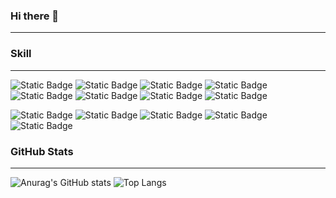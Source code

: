 ### Hi there 👋
---

### Skill
---
![Static Badge](https://img.shields.io/badge/swift-%08white?style=for-the-badge&logo=Swift&logoColor=F05138&color=black) 
![Static Badge](https://img.shields.io/badge/RxSwift-%08white?style=for-the-badge&logo=reactivex&logoColor=%23B7178C&color=black) 
![Static Badge](https://img.shields.io/badge/SPM-%08white?style=for-the-badge&logo=swift&logoColor=%23F05138&color=black)
![Static Badge](https://img.shields.io/badge/cocoapods-%08white?style=for-the-badge&logo=cocoapods&logoColor=%23EE3322&color=black)
![Static Badge](https://img.shields.io/badge/xcode-%08white?style=for-the-badge&logo=xcode&logoColor=%23147EFB&color=black)
![Static Badge](https://img.shields.io/badge/fastlane-%08white?style=for-the-badge&logo=fastlane&logoColor=%2300F200&color=black)
![Static Badge](https://img.shields.io/badge/jenkins-%08white?style=for-the-badge&logo=jenkins&logoColor=%23D24939&color=black)
![Static Badge](https://img.shields.io/badge/tuist-%08white?style=for-the-badge&logo=swift&logoColor=%23F05138&color=black)



![Static Badge](https://img.shields.io/badge/confluence-%08white?style=for-the-badge&logo=confluence&logoColor=%23172B4D&color=black)
![Static Badge](https://img.shields.io/badge/jira-%08white?style=for-the-badge&logo=jira&logoColor=%230052CC&color=black)
![Static Badge](https://img.shields.io/badge/figma-%08white?style=for-the-badge&logo=figma&logoColor=%23F24E1E&color=black)
![Static Badge](https://img.shields.io/badge/github-%08white?style=for-the-badge&logo=github&logoColor=%23181717&color=black)
![Static Badge](https://img.shields.io/badge/gitlab-%08white?style=for-the-badge&logo=gitlab&logoColor=%23FC6D26&color=black)




### GitHub Stats
---
![Anurag's GitHub stats](https://github-readme-stats.vercel.app/api?username=hrjy6278&show_icons=true&theme=tokyonight)
![Top Langs](https://github-readme-stats.vercel.app/api/top-langs/?username=hrjy6278&layout=compact&theme=tokyonight)

<!--
**hrjy6278/hrjy6278** is a ✨ _special_ ✨ repository because its `README.md` (this file) appears on your GitHub profile.

Here are some ideas to get you started:

- 🔭 I’m currently working on ...
- 🌱 I’m currently learning ...
- 👯 I’m looking to collaborate on ...
- 🤔 I’m looking for help with ...
- 💬 Ask me about ...
- 📫 How to reach me: ...
- 😄 Pronouns: ...
- ⚡ Fun fact: ...
-->
